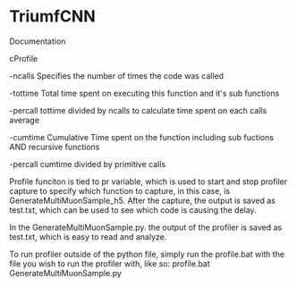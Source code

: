 # TriumfCNN
Documentation

cProfile

-ncalls
Specifies the number of times the code was called

-tottime
Total time spent on executing this function and it's sub functions

-percall
tottime divided by ncalls to calculate time spent on each calls average

-cumtime
Cumulative Time spent on the function including sub fuctions AND recursive functions

-percall
cumtime divided by primitive calls

Profile funciton is tied to pr variable, which is used to start and stop profiler capture to specify which function to capture, in this case, is GenerateMultiMuonSample_h5. After the capture, the output is saved as test.txt, which can be used to see which code is causing the delay.

In the GenerateMultiMuonSample.py. the output of the profiler is saved as test.txt, which is easy to read and analyze.

To run profiler outside of the python file, simply run the profile.bat with the file you wish to run the profiler with, like so:
profile.bat GenerateMultiMuonSample.py
